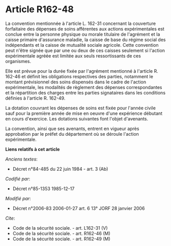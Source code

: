 # Article R162-48

La convention mentionnée à l'article L. 162-31 concernant la couverture forfaitaire des dépenses de soins afférentes aux
actions expérimentales est conclue entre la personne physique ou morale titulaire de l'agrément et la caisse primaire
d'assurance maladie, la caisse de base du régime social des indépendants et la caisse de mutualité sociale agricole. Cette
convention peut n'être signée que par une ou deux de ces caisses seulement si l'action expérimentale agréée est limitée aux
seuls ressortissants de ces organismes.

Elle est prévue pour la durée fixée par l'agrément mentionné à l'article R. 162-46 et définit les obligations respectives des
parties, notamment le montant prévisionnel des soins dispensés dans le cadre de l'action expérimentale, les modalités de
règlement des dépenses correspondantes et la répartition des charges entre les parties signataires dans les conditions
définies à l'article R. 162-49.

La dotation couvrant les dépenses de soins est fixée pour l'année civile sauf pour la première année de mise en oeuvre d'une
expérience débutant en cours d'exercice. Les dotations suivantes font l'objet d'avenants.

La convention, ainsi que ses avenants, entrent en vigueur après approbation par le préfet du département où se déroule
l'action expérimentale.

**Liens relatifs à cet article**

_Anciens textes_:

  - Décret n°84-485 du 22 juin 1984 - art. 3 (Ab)

_Codifié par_:

  - Décret n°85-1353 1985-12-17

_Modifié par_:

  - Décret n°2006-83 2006-01-27 art. 6 13° JORF 28 janvier 2006

_Cite_:

  - Code de la sécurité sociale. - art. L162-31 (V)
  - Code de la sécurité sociale. - art. R162-46 (M)
  - Code de la sécurité sociale. - art. R162-49 (M)
